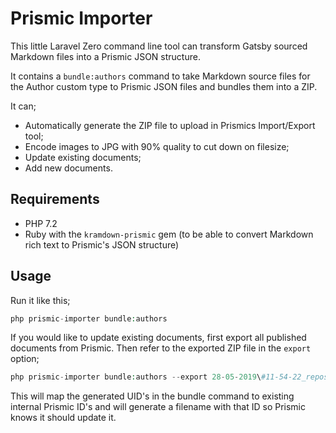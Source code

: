 # Prismic Importer

This little Laravel Zero command line tool can transform Gatsby sourced Markdown files into a Prismic JSON structure.

It contains a `bundle:authors` command to take Markdown source files for the Author custom type to Prismic JSON files and bundles them into a ZIP.

It can;

- Automatically generate the ZIP file to upload in Prismics Import/Export tool;
- Encode images to JPG with 90% quality to cut down on filesize;
- Update existing documents;
- Add new documents.

## Requirements
- PHP 7.2
- Ruby with the `kramdown-prismic` gem (to be able to convert Markdown rich text to Prismic's JSON structure)

## Usage

Run it like this;

```php
php prismic-importer bundle:authors
```

If you would like to update existing documents, first export all published documents from Prismic. Then refer to the exported ZIP file in the `export` option;

```php
php prismic-importer bundle:authors --export 28-05-2019\#11-54-22_repositoryname.zip
```

This will map the generated UID's in the bundle command to existing internal Prismic ID's and will generate a filename with that ID so Prismic knows it should update it.